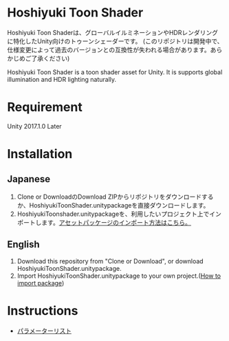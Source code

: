 # Hoshiyuki Toon Shader
 Hoshiyuki Toon Shaderは、グローバルイルミネーションやHDRレンダリングに特化したUnity向けのトゥーンシェーダーです。
(このリポジトリは開発中で、仕様変更によって過去のバージョンとの互換性が失われる場合があります。あらかじめご了承ください)

Hoshiyuki Toon Shader is a toon shader asset for Unity. It is supports global illumination and HDR lighting naturally.

# Requirement
 Unity 2017.1.0 Later

# Installation
## Japanese
1. Clone or DownloadのDownload ZIPからリポジトリをダウンロードするか、HoshiyukiToonShader.unitypackageを直接ダウンロードします。
2. HoshiyukiToonshader.unitypackageを、利用したいプロジェクト上でインポートします。[アセットパッケージのインポート方法はこちら。](https://docs.unity3d.com/jp/530/Manual/AssetPackages.html)

## English
1. Download this repository from "Clone or Download", or download HoshiyukiToonShader.unitypackage.
2. Import HoshiyukiToonShader.unitypackage to your own project.([How to import package](https://docs.unity3d.com/Manual/AssetPackages.html))


# Instructions
* [パラメーターリスト](https://github.com/Masterexa/HoshiyukiToonShader/wiki/%E3%83%91%E3%83%A9%E3%83%A1%E3%83%BC%E3%82%BF%E3%83%BC%E3%83%AA%E3%82%B9%E3%83%88)
